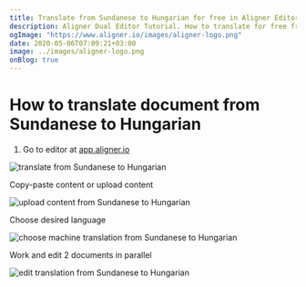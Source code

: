 ```yaml
---
title: Translate from Sundanese to Hungarian for free in Aligner Editor
description: Aligner Dual Editor Tutorial. How to translate for free from Sundanese to Hungarian. Aligner is multilingual document management platform. 
ogImage: "https://www.aligner.io/images/aligner-logo.png"
date: 2020-05-06T07:09:21+03:00
image: ../images/aligner-logo.png
onBlog: true
---
```


# How to translate document from Sundanese to Hungarian

1. Go to editor at [app.aligner.io](https://app.aligner.io "Aligner App web page")

![translate from Sundanese to Hungarian](../aligner-blank-editor.png "translate from Sundanese to Hungarian")

Copy-paste content or upload content

![upload content from Sundanese to Hungarian](../aligner-uploaded-document.png "upload content from Sundanese to Hungarian")

Choose desired language

![choose machine translation from Sundanese to Hungarian](../aligner-language-dropdown.png "choose machine translation from Sundanese to Hungarian")

Work and edit 2 documents in parallel

![edit translation from Sundanese to Hungarian](../aligner-double-sitded-editor.png "edit translation from Sundanese to Hungarian")

